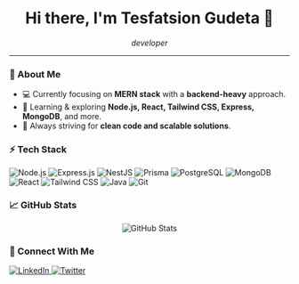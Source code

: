 <h1 align="center">Hi there, I'm Tesfatsion Gudeta 👋</h1>

<p align="center">
  <em>developer</em>
</p>

---

### 🚀 About Me
- 💻 Currently focusing on **MERN stack** with a **backend-heavy** approach.
- 🌱 Learning & exploring **Node.js, React, Tailwind CSS, Express, MongoDB**, and more.
- 🎯 Always striving for **clean code and scalable solutions**.

### ⚡ Tech Stack
<p align="left">
  <img src="https://img.shields.io/badge/Node.js-339933?style=for-the-badge&logo=node.js&logoColor=white" alt="Node.js"/>
  <img src="https://img.shields.io/badge/Express.js-000000?style=for-the-badge&logo=express&logoColor=white" alt="Express.js"/>
  <img src="https://img.shields.io/badge/NestJS-E0234E?style=for-the-badge&logo=nestjs&logoColor=white" alt="NestJS"/>
  <img src="https://img.shields.io/badge/Prisma-2D3748?style=for-the-badge&logo=prisma&logoColor=white" alt="Prisma"/>
  <img src="https://img.shields.io/badge/PostgreSQL-4169E1?style=for-the-badge&logo=postgresql&logoColor=white" alt="PostgreSQL"/>
  <img src="https://img.shields.io/badge/MongoDB-47A248?style=for-the-badge&logo=mongodb&logoColor=white" alt="MongoDB"/>
  <img src="https://img.shields.io/badge/React-61DAFB?style=for-the-badge&logo=react&logoColor=black" alt="React"/>
  <img src="https://img.shields.io/badge/Tailwind%20CSS-38B2AC?style=for-the-badge&logo=tailwind-css&logoColor=white" alt="Tailwind CSS"/>
  <img src="https://img.shields.io/badge/Java-ED8B00?style=for-the-badge&logo=java&logoColor=white" alt="Java"/>
  <img src="https://img.shields.io/badge/Git-F05032?style=for-the-badge&logo=git&logoColor=white" alt="Git"/>
</p>

### 📈 GitHub Stats
<p align="center">
  <img src="https://github-readme-stats.vercel.app/api?username=Tesfatsion-Gudeta&show_icons=true&theme=tokyonight&count_private=true" alt="GitHub Stats" />
<!--   <img src="https://github-readme-streak-stats.herokuapp.com/?user=Tesfatsion-Gudeta&theme=tokyonight" alt="GitHub Streak" /> -->
</p>

### 🔗 Connect With Me
<p align="left">
  <a href="https://www.linkedin.com/in/tesfatsion-gudeta-5249b71ba" target="_blank">
    <img src="https://img.shields.io/badge/LinkedIn-0A66C2?style=for-the-badge&logo=linkedin&logoColor=white" alt="LinkedIn" />
  </a>
  <a href="https://twitter.com/silverlinings_7" target="_blank">
    <img src="https://img.shields.io/badge/Twitter-1DA1F2?style=for-the-badge&logo=twitter&logoColor=white" alt="Twitter" />
  </a>
</p>
